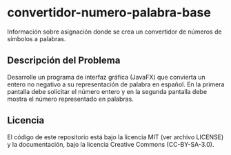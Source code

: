 # convertidor-numero-palabra-base
Información sobre asignación donde se crea un convertidor de números de símbolos a palabras.

## Descripción del Problema
Desarrolle un programa de interfaz gráfica (JavaFX) que convierta un entero no negativo a su representación de palabra en español. En la primera pantalla debe solicitar el número entero y en la segunda pantalla debe mostra el número representado en palabras.

## Licencia
El código de este repositorio está bajo la licencia MIT (ver archivo LICENSE) y la documentación, bajo la licencia Creative Commons (CC-BY-SA-3.0).
